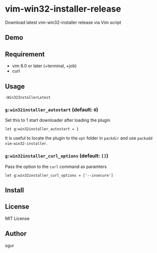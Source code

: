 vim-win32-installer-release
===========================

Download latest vim-win32-installer release via Vim script

Demo
----

Requirement
-----------

* vim 8.0 or later (+terminal, +job)
* curl

Usage
-----

```vim
:Win32InstallerLatest
```

### `g:win32installer_autostart` (default: `0`)

Set this to 1 start downloader after loading the plugin

```vim
let g:win32installer_autostart = 1
```

It is useful to locate the plugin to the `opt` folder in `packdir` and use `packadd vim-win32-installer`.

### `g:win32installer_curl_options` (default: `[]`)

Pass the option to the `curl` command as paramters

```vim
let g:win32installer_curl_options = ['--insecure']
```

Install
-------

License
-------

MIT License

Author
------

sgur
